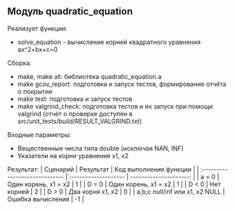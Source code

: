 ## Модуль quadratic_equation

Реализует функции:
* solve_equation - вычисление корней квадратного уравнения ax^2+bx+c=0

Сборка:
* make, make all: библиотека quadratic_equation.a
* make gcov_report: подготовка и запуск тестов, формирование отчёта о покрытии
* make test: подготовка и запуск тестов
* make valgrind_check: подготовка тестов и их запуск при помощи valgrind (отчёт о проверке доступен в src/unit_tests/build/RESULT_VALGRIND.txt)

Входные параметры:
* Вещественные числа типа double (исключая NAN, INF)
* Указатели на корни уравнения x1, x2

Результат:
| Сценарий                       | Результат            | Код выполнения функции |
| :----------------------------- | :------------------- | ---------------------: |
| a = 0                          | Один корень, x1 = x2 |                      1 |
| D = 0                          | Один корень, x1 = x2 |                      1 |
| D < 0                          | Нет корней           |                      2 |
| D > 0                          | Два корня x1, x2     |                      0 |
| a,b,c null/inf или x1, x2 NULL | Ошибка вычисления    |                     -1 |

